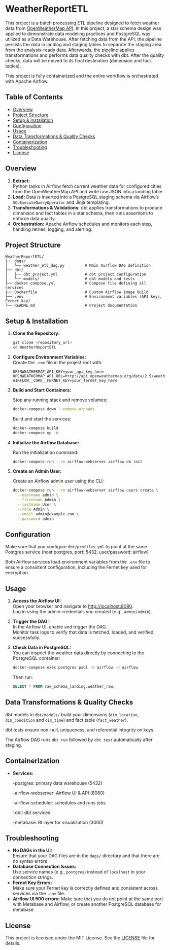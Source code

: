 # WeatherReportETL

This project is a batch processing ETL pipeline designed to fetch weather data from [OpenWeatherMap API](https://openweathermap.org/). In this project, a star schema design was applied to demonstrate data modeling practices and PostgreSQL was utilized as a Data Warehouse. After fetching data from the API, the pipeline persists the data in landing and staging tables to separate the staging area from the analysis-ready data. Afterwards, the pipeline applies transformations and performs data quality checks with dbt. After the quality checks, data will be moved to its final destination (dimension and fact tables).

This project is fully containerized and the entire workflow is orchestrated with Apache Airflow.


## Table of Contents

- [Overview](#overview)
- [Project Structure](#project-structure)
- [Setup & Installation](#setup--installation)
- [Configuration](#configuration)
- [Usage](#usage)
- [Data Transformations & Quality Checks](#data-transformations-quality-checks)
- [Containerization](#containerization)
- [Troubleshooting](#troubleshooting)
- [License](#license)

## Overview

1. **Extract:**  
   Python tasks in Airflow fetch current weather data for configured cities from the OpenWeatherMap API and write raw JSON into a landing table.
2. **Load:**
   Data is inserted into a PostgreSQL staging schema via Airflow’s `SQLExecuteQueryOperator` and Jinja templating.
3. **Transformations & Validations:**
   dbt applies transformations to produce dimension and fact tables in a star schema, then runs assertions to enforce data quality.
4. **Orchestration:**
   Apache Airflow schedules and monitors each step, handling retries, logging, and alerting.
   
## Project Structure

```
WeatherReportETL/
├── dags/
│   └── weather_etl_dag.py         # Main Airflow DAG definition
├── dbt/
│   ├── dbt_project.yml            # dbt project configuration
│   └── models/                    # dbt models and tests
├── docker-compose.yml             # Compose file defining all services
├── Dockerfile                     # Custom Airflow image build
├── .env                           # Environment variables (API keys, Fernet key)
└── README.md                      # Project documentation
```

## Setup & Installation

1. **Clone the Repository:**

   ```bash
   git clone <repository_url>
   cd WeatherReportETL
   ```

2. **Configure Environment Variables:**  
   Create the `.env` file in the project root with:

   ```env
   OPENWEATHERMAP_API_KEY=your_api_key_here
   OPENWEATHERMAP_API_URL=http://api.openweathermap.org/data/2.5/weather
   AIRFLOW__CORE__FERNET_KEY=your_fernet_key_here
   ```

3. **Build and Start Containers:**

   Stop any running stack and remove volumes:
   ```bash
   docker-compose down --remove-orphans
   ```

   Build and start the services:
   ```bash
   docker-compose build
   docker-compose up -d
   ```

4. **Initialize the Airflow Database:**

   Run the initialization command:
   ```bash
   docker-compose run --rm airflow-webserver airflow db init
   ```

5. **Create an Admin User:**

   Create an Airflow admin user using the CLI:
   ```bash
   docker-compose run --rm airflow-webserver airflow users create \
     --username admin \
     --firstname Admin \
     --lastname User \
     --role Admin \
     --email admin@example.com \
     --password admin
   ```

## Configuration
   Make sure that you configure `dbt/profiles.yml` to point at the same Postgres service (host:postgres, port: 5432, user/password: airflow)
   
   Both Airflow services load environment variables from the `.env` file to ensure a consistent configuration, including the Fernet key used for encryption.
   
## Usage

1. **Access the Airflow UI:**  
   Open your browser and navigate to [http://localhost:8080](http://localhost:8080).  
   Log in using the admin credentials you created (e.g., `admin/admin`).

2. **Trigger the DAG:**  
   In the Airflow UI, enable and trigger the DAG.  
   Monitor task logs to verify that data is fetched, loaded, and verified successfully.

3. **Check Data in PostgreSQL:**  
   You can inspect the weather data directly by connecting to the PostgreSQL container:
   ```bash
   docker-compose exec postgres psql -U airflow -d airflow
   ```
   Then run:
   ```sql
   SELECT * FROM raw_schema_landing.weather_raw;
   ```

## Data Transformations & Quality Checks

dbt models in `dbt/models/` build your dimensions (`dim_location`, `dim_condition` and `dim_time`) and fact table (`fact_weather`).

dbt tests ensure non-null, uniqueness, and referential integrity on keys.

The Airflow DAG runs `dbt run` followed by `dbt test` automatically after staging.

## Containerization

- **Services:**

   -postgres: primary data warehouse (5432)

   -airflow-webserver: Airflow UI & API (8080)

   -airflow-scheduler: schedules and runs jobs

   -dbt: dbt services

   -metabase: BI layer for visualization (3000)

## Troubleshooting

- **No DAGs in the UI:**  
  Ensure that your DAG files are in the `dags/` directory and that there are no syntax errors
- **Database Connection Issues:**  
  Use service names (e.g., `postgres`) instead of `localhost` in your connection strings.
- **Fernet Key Errors:**  
  Make sure your Fernet key is correctly defined and consistent across services via the `.env` file.
- **Airflow UI 500 errors:**
  Make sure that you do not point at the same port with Metabase and Airflow, or create another PostgreSQL database for metabase

## License

This project is licensed under the MIT License. See the [LICENSE](LICENSE) file for details.
